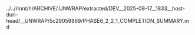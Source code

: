 ../..//mnt/h/ARCHIVE/.UNWRAP/extracted/DEV__2025-08-17__1833__host-duri-head/__UNWRAP/5c29059869/PHASE6_2_2_1_COMPLETION_SUMMARY.md